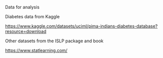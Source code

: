 Data for analysis



Diabetes data from Kaggle

https://www.kaggle.com/datasets/uciml/pima-indians-diabetes-database?resource=download

Other datasets from the ISLP package and book

https://www.statlearning.com/

